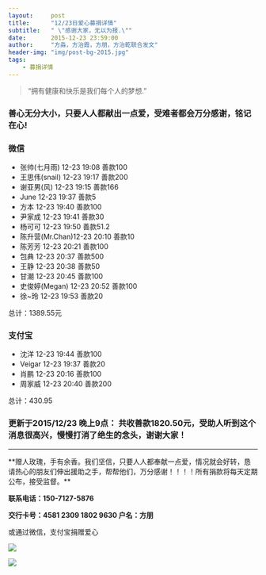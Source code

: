 ```yaml
---
layout:     post
title:      "12/23日爱心募捐详情"
subtitle:   " \"感谢大家，无以为报.\""
date:       2015-12-23 23:59:00
author:     "方淼，方治霞，方朋，方治乾联合发文"
header-img: "img/post-bg-2015.jpg"
tags:
    - 募捐详情
---
```


> “拥有健康和快乐是我们每个人的梦想.”

### 善心无分大小，只要人人都献出一点爱，受难者都会万分感谢，铭记在心!

### 微信

- 张帅(七月雨) 	12-23 19:08 善款100
- 王思伟(snail)  12-23 19:17 善款200
- 谢亚男(风)   	12-23 19:15 善款166
- June			12-23 19:37 善款5
- 方本			12-23 19:40 善款100
- 尹家成			12-23 19:41 善款30
- 杨可可			12-23 19:50 善款51.2
- 陈升营(Mr.Chan)12-23 20:10 善款10
- 陈芳芳			12-23 20:21 善款100
- 包典			12-23 20:37 善款500
- 王静			12-23 20:38 善款50
- 甘潮			12-23 20:45 善款100
- 史俊婷(Megan)	12-23 20:52 善款100
- 徐~玲			12-23 19:53 善款20

总计：1389.55元

### 支付宝

- 沈洋			12-23 19:44 善款100
- Veigar		12-23 19:37 善款20
- 肖鹏			12-23 20:16 善款100
- 周家威			12-23 20:40 善款200

总计：430.95

### 更新于2015/12/23 晚上9点： 共收善款1820.50元，受助人听到这个消息很高兴，慢慢打消了绝生的念头，谢谢大家！

<hr>
**赠人玫瑰，手有余香。我们坚信，只要人人都奉献一点爱，情况就会好转，恳请热心的朋友们伸出援助之手，帮帮他们，万分感谢！！！！所有捐款将每天定期公布，接受监督。**


**联系电话：150-7127-5876**

**交行卡号：4581 2309 1802 9630  户名：方朋**

或通过微信，支付宝捐赠爱心

![](http://beginman.qiniudn.com/weixin.jpeg)

![](http://beginman.qiniudn.com/zhifubao.jpeg)




